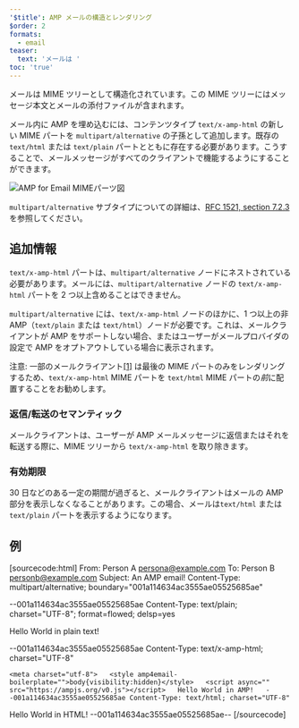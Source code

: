 ```yaml
---
'$title': AMP メールの構造とレンダリング
$order: 2
formats:
  - email
teaser:
  text: 'メールは '
toc: 'true'
---
```


<!--
This file is imported from https://github.com/ampproject/amphtml/blob/main/docs/spec/email/amp-email-structure.md.
Please do not change this file.
If you have found a bug or an issue please
have a look and request a pull request there.
-->

<!---
Copyright 2018 The AMP HTML Authors. All Rights Reserved.

Licensed under the Apache License, Version 2.0 (the "License");
you may not use this file except in compliance with the License.
You may obtain a copy of the License at

      http://www.apache.org/licenses/LICENSE-2.0

Unless required by applicable law or agreed to in writing, software
distributed under the License is distributed on an "AS-IS" BASIS,
WITHOUT WARRANTIES OR CONDITIONS OF ANY KIND, either express or implied.
See the License for the specific language governing permissions and
limitations under the License.
-->

メールは MIME ツリーとして構造化されています。この MIME ツリーにはメッセージ本文とメールの添付ファイルが含まれます。

メール内に AMP を埋め込むには、コンテンツタイプ `text/x-amp-html` の新しい MIME パートを `multipart/alternative` の子孫として追加します。既存の `text/html` または `text/plain` パートとともに存在する必要があります。こうすることで、メールメッセージがすべてのクライアントで機能するようにすることができます。

<amp-img alt="AMP for Email MIME Parts Diagram" layout="responsive" width="752" height="246" src="https://github.com/ampproject/amphtml/raw/main/docs/spec/img/amp-email-mime-parts.png"><noscript data-md-type="raw_html" data-segment-id="12596198"><img data-md-type="raw_html" alt="AMP for Email MIMEパーツ図" src="../img/amp-email-mime-parts.png"></noscript></amp-img>

`multipart/alternative` サブタイプについての詳細は、[RFC 1521, section 7.2.3](https://tools.ietf.org/html/rfc1521#section-7.2.3) を参照してください。

## 追加情報 <a name="additional-information"></a>

`text/x-amp-html` パートは、`multipart/alternative` ノードにネストされている必要があります。メールには、`multipart/alternative` ノードの `text/x-amp-html` パートを 2 つ以上含めることはできません。

`multipart/alternative` には、`text/x-amp-html` ノードのほかに、1 つ以上の非 AMP（`text/plain` または `text/html`）ノードが必要です。これは、メールクライアントが AMP をサポートしない場合、またはユーザーがメールプロバイダの設定で AMP をオプトアウトしている場合に表示されます。

注意: 一部のメールクライアント[[1]](https://openradar.appspot.com/radar?id=6054696888303616) は最後の MIME パートのみをレンダリングするため、`text/x-amp-html` MIME パートを `text/html` MIME パートの*前*に配置することをお勧めします。

### 返信/転送のセマンティック <a name="replyingforwarding-semantics"></a>

メールクライアントは、ユーザーが AMP メールメッセージに返信またはそれを転送する際に、MIME ツリーから `text/x-amp-html` を取り除きます。

### 有効期限 <a name="expiry"></a>

30 日などのある一定の期間が過ぎると、メールクライアントはメールの AMP 部分を表示しなくなることがあります。この場合、メールは`text/html` または `text/plain` パートを表示するようになります。

## 例 <a name="example"></a>

<!-- prettier-ignore-start -->

[sourcecode:html] From:  Person A [persona@example.com](mailto:persona@example.com) To: Person B [personb@example.com](mailto:personb@example.com) Subject: An AMP email! Content-Type: multipart/alternative; boundary="001a114634ac3555ae05525685ae"

--001a114634ac3555ae05525685ae Content-Type: text/plain; charset="UTF-8"; format=flowed; delsp=yes

Hello World in plain text!

--001a114634ac3555ae05525685ae Content-Type: text/x-amp-html; charset="UTF-8"

<!doctype html>

    <meta charset="utf-8">   <style amp4email-boilerplate="">body{visibility:hidden}</style>   <script async="" src="https://ampjs.org/v0.js"></script>   Hello World in AMP!   --001a114634ac3555ae05525685ae Content-Type: text/html; charset="UTF-8"

<span>Hello World in HTML!</span> --001a114634ac3555ae05525685ae-- [/sourcecode]

<!-- prettier-ignore-end -->
